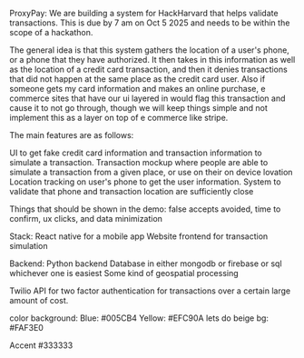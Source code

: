 ProxyPay:
We are building a system for HackHarvard that helps validate transactions. This is due by 7 am on Oct 5 2025 and needs to be within the scope of a hackathon. 

The general idea is that this system gathers the location of a user's phone, or a phone that they have authorized. It then takes in this information as well as the location of a credit card transaction, and then it denies transactions that did not happen at the same place as the credit card user. Also if someone gets my card information and makes an online purchase, e commerce sites that have our ui layered in would flag this transaction and cause it to not go through, though we will keep things simple and not implement this as a layer on top of e commerce like stripe. 

The main features are as follows:

UI to get fake credit card information and transaction information to simulate a transaction. 
Transaction mockup where people are able to simulate a transaction from a given place, or use on their on device lovation
Location tracking on user's phone to get the user information. 
System to validate that phone and transaction location are sufficiently close

Things that should be shown in the demo:
false accepts avoided, time to confirm, ux clicks, and data minimization

Stack:
React native for a mobile app
Website frontend for transaction simulation

Backend:
Python backend
Database in either mongodb or firebase or sql whichever one is easiest
Some kind of geospatial processing

Twilio API for two factor authentication for transactions over a certain large amount of cost.

color background:
Blue: #005CB4
Yellow: #EFC90A
lets do beige bg:
#FAF3E0

Accent
#333333
